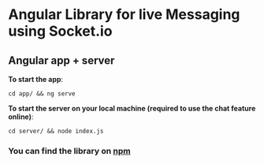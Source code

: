 # Angular Library for live Messaging using Socket.io

## Angular app + server

**To start the app**:

`cd app/ && ng serve`

**To start the server on your local machine (required to use the chat feature online)**:

`cd server/ && node index.js`

### You can find the library on [npm](https://www.npmjs.com/package/@gabriele-salvo/socket-chat-angular)
